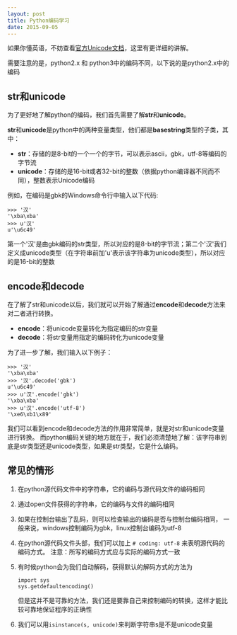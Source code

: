 ```yaml
---
layout: post
title: Python编码学习
date: 2015-09-05
---
```


如果你懂英语，不妨查看[官方Unicode文档](https://docs.python.org/2/howto/unicode.html)，这里有更详细的讲解。

需要注意的是，python2.x 和 python3中的编码不同，以下说的是python2.x中的编码

str和unicode
------------
为了更好地了解python的编码，我们首先需要了解**str**和**unicode**。

**str**和**unicode**是python中的两种变量类型，他们都是**basestring**类型的子类，其中：

+	**str**：存储的是8-bit的一个一个的字节，可以表示ascii，gbk，utf-8等编码的字节流
+	**unicode**：存储的是16-bit或者32-bit的整数（依据python编译器不同而不同），整数表示Unicode编码

例如，在编码是gbk的Windows命令行中输入以下代码:

	>>> '汉'
	'\xba\xba'
	>>> u'汉'
	u'\u6c49'

第一个'汉'是由gbk编码的str类型，所以对应的是8-bit的字节流；第二个'汉'我们定义成unicode类型（在字符串前加'u'表示该字符串为unicode类型），所以对应的是16-bit的整数

encode和decode
--------------
在了解了str和unicode以后，我们就可以开始了解通过**encode**和**decode**方法来对二者进行转换。

+	**encode**：将unicode变量转化为指定编码的str变量
+	**decode**：将str变量用指定的编码转化为unicode变量

为了进一步了解，我们输入以下例子：

	>>> '汉'
	'\xba\xba'
	>>> '汉'.decode('gbk')
	u'\u6c49'
	>>> u'汉'.encode('gbk')
	'\xba\xba'
	>>> u'汉'.encode('utf-8')
	'\xe6\xb1\x89'

我们可以看到encode和decode方法的作用非常简单，就是对str和unicode变量进行转换。
而python编码关键的地方就在于，我们必须清楚地了解：该字符串到底是str类型还是unicode类型，如果是str类型，它是什么编码。

常见的情形
----------
1.	在python源代码文件中的字符串，它的编码与源代码文件的编码相同
2.	通过open文件获得的字符串，它的编码与文件的编码相同
3.	如果在控制台输出了乱码，则可以检查输出的编码是否与控制台编码相同，
	一般来说，windows控制编码为gbk，linux控制台编码为utf-8
4.	在python源代码文件头部，我们可以加上 `# coding: utf-8` 来表明源代码的编码方式。
	注意：所写的编码方式应与实际的编码方式一致
5.	有时候python会为我们自动解码，获得默认的解码方式的方法为

		import sys
		sys.getdefaultencoding()

    但是这并不是可靠的方法，我们还是要靠自己来控制编码的转换，这样才能比较可靠地保证程序的正确性

6.	我们可以用`isinstance(s, unicode)`来判断字符串s是不是unicode变量
